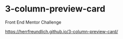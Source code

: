 # 3-column-preview-card

Front End Mentor Challenge

https://herrfreundlich.github.io/3-column-preview-card/
